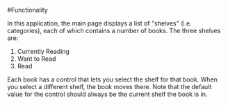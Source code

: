 #Functionality


In this application, the main page displays a list of "shelves"
(i.e. categories), each of which contains a number of books.
The three shelves are:

1. Currently Reading
2. Want to Read
3. Read


Each book has a control that lets you select the shelf for that
book. When you select a different shelf, the book moves there.
Note that the default value for the control should always be the
current shelf the book is in.

